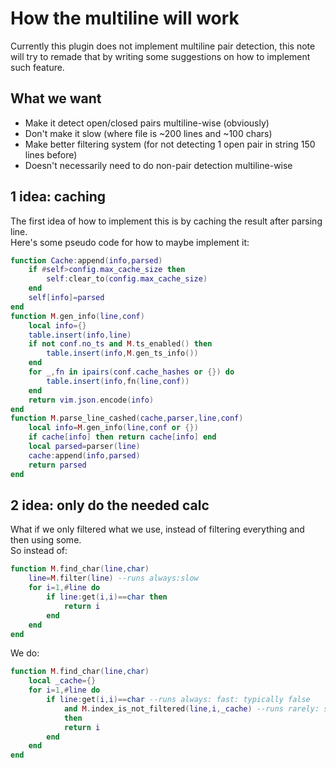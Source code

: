 # How the multiline will work
Currently this plugin does not implement multiline pair detection, this note will try to remade that by writing some suggestions on how to implement such feature.
## What we want
+ Make it detect open/closed pairs multiline-wise (obviously)
+ Don't make it slow (where file is ~200 lines and ~100 chars)
+ Make better filtering system (for not detecting 1 open pair in string 150 lines before)
+ Doesn't necessarily need to do non-pair detection multiline-wise
## 1 idea: caching
The first idea of how to implement this is by caching the result after parsing line.\
Here's some pseudo code for how to maybe implement it:
```lua
function Cache:append(info,parsed)
    if #self>config.max_cache_size then
        self:clear_to(config.max_cache_size)
    end
    self[info]=parsed
end
function M.gen_info(line,conf)
    local info={}
    table.insert(info,line)
    if not conf.no_ts and M.ts_enabled() then
        table.insert(info,M.gen_ts_info())
    end
    for _,fn in ipairs(conf.cache_hashes or {}) do
        table.insert(info,fn(line,conf))
    end
    return vim.json.encode(info)
end
function M.parse_line_cashed(cache,parser,line,conf)
    local info=M.gen_info(line,conf or {})
    if cache[info] then return cache[info] end
    local parsed=parser(line)
    cache:append(info,parsed)
    return parsed
end
```
## 2 idea: only do the needed calc
What if we only filtered what we use, instead of filtering everything and then using some.\
So instead of:
```lua
function M.find_char(line,char)
    line=M.filter(line) --runs always:slow
    for i=1,#line do
        if line:get(i,i)==char then
            return i
        end
    end
end
```
We do:
```lua
function M.find_char(line,char)
    local _cache={}
    for i=1,#line do
        if line:get(i,i)==char --runs always: fast: typically false
            and M.index_is_not_filtered(line,i,_cache) --runs rarely: slow: typically true
            then
            return i
        end
    end
end
```
